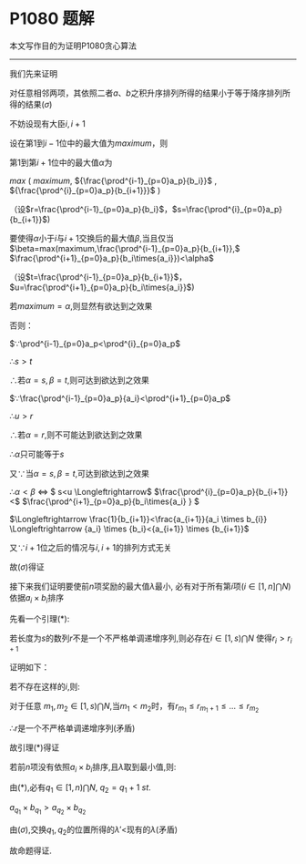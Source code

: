 # P1080 题解

本文写作目的为证明P1080贪心算法

-----------------------------------------

我们先来证明

对任意相邻两项，其依照二者$a$、$b$之积升序排列所得的结果小于等于降序排列所得的结果$(\sigma)$

不妨设现有大臣$i,i+1$

设在第$1$到$i-1$位中的最大值为$maximum$，则
 
第$1$到第$i+1$位中的最大值$\alpha$为

$max$
$($
$maximum,$
${\frac{\prod^{i-1}_{p=0}a_p}{b_i}}$
$,$
${\frac{\prod^{i}_{p=0}a_p}{b_{i+1}}}$
$)$

（设$r=\frac{\prod^{i-1}_{p=0}a_p}{b_i}$，$s=\frac{\prod^{i}_{p=0}a_p}{b_{i+1}}$)

要使得$\alpha$小于$i$与$i+1$交换后的最大值$\beta$,当且仅当
$\beta=max(maximum,\frac{\prod^{i-1}_{p=0}a_p}{b_{i+1}},$
$\frac{\prod^{i+1}_{p=0}a_p}{b_i\times{a_i}})<\alpha$

（设$t=\frac{\prod^{i-1}_{p=0}a_p}{b_{i+1}}$，$u=\frac{\prod^{i+1}_{p=0}a_p}{b_i\times{a_i}}$)

若$maximum=\alpha$,则显然有欲达到之效果

否则：

$∵\prod^{i-1}_{p=0}a_p<\prod^{i}_{p=0}a_p$

$∴s>t$

$∴$若$\alpha=s,\beta=t,$则可达到欲达到之效果

$∵\frac{\prod^{i-1}_{p=0}a_p}{a_i}<\prod^{i+1}_{p=0}a_p$

$∴u>r$

$∴$若$\alpha=r$,则不可能达到欲达到之效果

$∴\alpha$只可能等于$s$

又$∵$当$\alpha=s,\beta=t,$可达到欲达到之效果

$∴\alpha<\beta$
$\Longleftrightarrow$
$ s<u \Longleftrightarrow$
$\frac{\prod^{i}_{p=0}a_p}{b_{i+1}}<$
$\frac{\prod^{i+1}_{p=0}a_p}{b_i\times{a_i}
} $

$\Longleftrightarrow \frac{1}{b_{i+1}}<\frac{a_{i+1}}{a_i \times b_{i}} \Longleftrightarrow {a_i} \times {b_i}<{a_{i+1}} \times {b_{i+1}}$

又$∵i+1$位之后的情况与$i,i+1$的排列方式无关

故$(\sigma)$得证

接下来我们证明要使前$n$项奖励的最大值$\lambda$最小,
必有对于所有第$i$项$(i \in \lbrack 1,n \rbrack\bigcap N)$依据$a_i \times b_i$排序

先看一个引理$(*)$:

若长度为$s$的数列$r$不是一个不严格单调递增序列,则必存在$i \in \lbrack 1,s)\bigcap N$
使得$r_i>r_{i+1}$

证明如下：

若不存在这样的$i$,则:

对于任意
$m_1,m_2 \in \lbrack 1,s)\bigcap N$,当$m_1<m_2$时，有$r_{m_1} \leq r_{m_1+1} \leq ...\leq r_{m_2}$

$∴r$是一个不严格单调递增序列(矛盾)

故引理$(*)$得证

若前$n$项没有依照$a_i \times b_i$排序,且$\lambda$取到最小值,则:

由$(*)$,必有$q_1 \in \lbrack 1,n)\bigcap N$,
$q_2=q_1+1$
$st.$

$a_{q_1} \times b_{q_1}>a_{q_2} \times b_{q_2}$

由$(\sigma)$,交换$q_1,q_2$的位置所得的$\lambda'<$现有的$\lambda$(矛盾)

故命题得证.